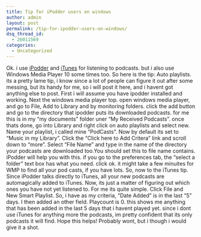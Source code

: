 ```yaml
---
title: Tip for iPodder users on windows
author: admin
layout: post
permalink: /tip-for-ipodder-users-on-windows/
dsq_thread_id:
  - 26011569
categories:
  - Uncategorized
---
```

Ok. i use [iPodder][1] and [iTunes][2] for listening to podcasts. but i also use Windows Media Player 10 some times too. So here is the tip: Auto playlists. its a pretty lame tip, i know since a lot of people can figure it out after some messing, but its handy for me, so i will post it here, and i havent got anything else to post. First i will assume you have ipodder installed and working. Next the windows media player top. open windows media player, and go to File, Add to Library and by monitoring folders. click the add button and go to the directory that ipodder puts its downloaded podcasts. for me this is in my &#8220;my documents&#8221; folder uner &#8220;My Received Podcasts&#8221;. once thats done, go into Library and right click on auto playlists and select new. Name your playlist, i called mine &#8220;PodCasts&#8221;. Now by default its set to &#8220;Music in my Library&#8221;. Click the &#8220;Click here to Add Critera&#8221; link and scroll down to &#8220;more&#8221;. Select &#8220;File Name&#8221; and type in the name of the directory your podcasts are downloaded too.You should set this to file name contains. iPodder will help you with this. if you go to the preferences tab, the &#8220;select a folder&#8221; text box has what you need. click ok. it might take a few minuites for WMP to find all your pod casts, if you have lots. So, now to the iTunes tip. Since iPodder talks directly to iTunes, all your new podcasts are automagically added to iTunes. Now, its just a matter of figuring out which ones you have not yet listened to. For me its quite simple. Click File and New Smart Playlist. So, i have as my criteria, &#8220;Date Added&#8221; is in the last &#8220;5&#8221; days. I then added an other field. Playcount is 0. this shows me anything that has been added in the last 5 days that i havent played yet. since i dont use iTunes for anything more the podcasts, im pretty confident that its only podcasts it will find. Hope this helps! Probably wont, but i though i would give it a shot.

 [1]: http://ipodder.sourceforge.net
 [2]: http://www.apple.com/itunes